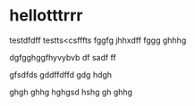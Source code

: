 # hellotttrrr
testdfdff
testts<csfffts
fggfg
jhhxdff
fggg
ghhhg

dgfgghggfhyvybvb
df
sadf
ff

gfsdfds
gddffdffd
gdg
hdgh

ghgh
ghhg
hghgsd
hshg
gh
ghhg
